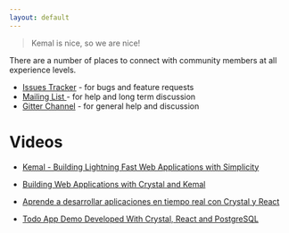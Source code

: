 ```yaml
---
layout: default
---
```


> Kemal is nice, so we are nice!

There are a number of places to connect with community members at all experience levels.

- <a href="https://github.com/kemalcr/kemal/issues">Issues Tracker</a> - for bugs and feature requests
- <a href="https://groups.google.com/forum/#!forum/kemalcr">Mailing List </a> - for help and long term discussion
- <a href="https://gitter.im/kemalcr/kemal">Gitter Channel</a>  - for general help and discussion

# Videos

- [Kemal - Building Lightning Fast Web Applications with Simplicity](https://www.youtube.com/watch?v=KJB-nAoRSr8)

- [Building Web Applications with Crystal and Kemal](https://www.youtube.com/watch?v=XPLsQ88XOiQ)

- [Aprende a desarrollar aplicaciones en tiempo real con Crystal y React](https://www.youtube.com/watch?v=KAre3vRCU3U)

- [Todo App Demo Developed With Crystal, React and PostgreSQL](https://www.youtube.com/watch?v=6KzPGp87YCw)
